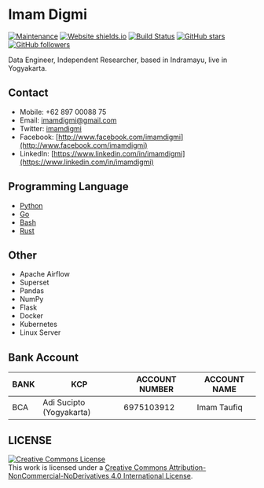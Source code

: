 # Imam Digmi
[![Maintenance](https://img.shields.io/badge/Maintained%3F-yes-green.svg)](https://github.com/imamdigmi/imamdigmi.github.io/graphs/commit-activity)
[![Website shields.io](https://img.shields.io/website-up-down-green-red/http/shields.io.svg)](http://shields.io/)
[![Build Status](https://travis-ci.org/imamdigmi/imamdigmi.github.io.svg?branch=source)](https://travis-ci.org/imamdigmi/imamdigmi.github.io)
[![GitHub stars](https://img.shields.io/github/stars/imamdigmi/imamdigmi.github.io.svg?style=social&label=Star&maxAge=2592000)](https://github.com/imamdigmi/imamdigmi.github.io/stargazers/)
[![GitHub followers](https://img.shields.io/github/followers/imamdigmi.svg?style=social&label=Follow&maxAge=2592000)](https://github.com/imamdigmi?tab=followers)

Data Engineer, Independent Researcher, based in Indramayu, live in Yogyakarta.

## Contact
  * Mobile: +62 897 00088 75
  * Email: [imamdigmi@gmail.com](mailto:imamdigmi@gmail.com)
  * Twitter: [imamdigmi](http://twitter.com/imamdigmi)
  * Facebook: [http://www.facebook.com/imamdigmi](http://www.facebook.com/imamdigmi)
  * LinkedIn: [https://www.linkedin.com/in/imamdigmi](https://www.linkedin.com/in/imamdigmi)

## Programming Language
  - [Python](https://www.python.org/)
  - [Go](https://golang.org/)
  - [Bash](https://www.gnu.org/software/bash/)
  - [Rust](https://www.rust-lang.org)

## Other
  - Apache Airflow
  - Superset
  - Pandas
  - NumPy
  - Flask
  - Docker
  - Kubernetes
  - Linux Server

## Bank Account
|BANK | KCP                      | ACCOUNT NUMBER         | ACCOUNT NAME      |
|-----|--------------------------|------------------------|-------------------|
|BCA  | Adi Sucipto (Yogyakarta) | 6975103912             | Imam Taufiq       |

## LICENSE
<a rel="license" href="http://creativecommons.org/licenses/by-nc-nd/4.0/"><img alt="Creative Commons License" style="border-width:0" src="https://i.creativecommons.org/l/by-nc-nd/4.0/88x31.png" /></a><br />This work is licensed under a <a rel="license" href="http://creativecommons.org/licenses/by-nc-nd/4.0/">Creative Commons Attribution-NonCommercial-NoDerivatives 4.0 International License</a>.
